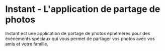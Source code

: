 # Instant - L'application de partage de photos

Instant est une application de partage de photos éphémères pour des évènements spéciaux qui vous permet de partager vos photos avec vos amis et votre famille.